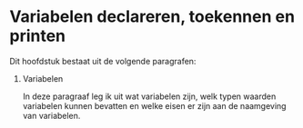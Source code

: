 # Variabelen declareren, toekennen en printen

Dit hoofdstuk bestaat uit de volgende paragrafen:

1. Variabelen

   In deze paragraaf leg ik uit wat variabelen zijn, welk typen waarden variabelen kunnen bevatten en welke eisen er zijn aan de naamgeving van variabelen.
